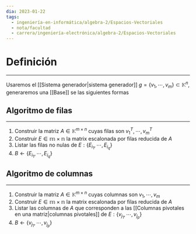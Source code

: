 ```yaml
---
dia: 2023-01-22
tags:
  - ingeniería-en-informática/algebra-2/Espacios-Vectoriales
  - nota/facultad
  - carrera/ingeniería-electrónica/algebra-2/Espacios-Vectoriales
---
```

# Definición
---
Usaremos el [[Sistema generador|sistema generador]] $g=\{ v_1, \cdots, v_m \} \subset \mathbb{K}^n$, generaremos una [[Base]] se las siguientes formas

## Algoritmo de filas
---
1. Construir la matriz $A \in \mathbb{K}^{m \times n}$ cuyas filas son $v_1^T, \cdots, v_m^T$
2. Construir $E \in \mathbb{m \times n}$ la matrix escalonada por filas reducida de $A$
3. Listar las filas no nulas de $E: \{E_{i_{1}}, \cdots, E_{i_{q}} \}$
4. $B \gets \{E_{i_{1}}, \cdots, E_{i_{q}} \}$


## Algoritmo de columnas
---
1. Construir la matriz $A \in \mathbb{K}^{m \times n}$ cuyas columnas son $v_1, \cdots, v_m$
2. Construir $E \in \mathbb{m \times n}$ la matrix escalonada por filas reducida de $A$
3. Listar las columnas de $A$ que corresponden a las [[Columnas pivotales en una matriz|columnas pivotales]] de $E: \{v_{j_1}, \cdots, v_{j_p} \}$
4. $B \gets \{v_{j_1}, \cdots, v_{j_p} \}$
